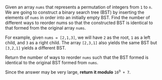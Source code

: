 Given an array `nums` that represents a permutation of integers from `1` to `n`. We are going to construct a binary search tree (BST) by inserting the elements of `nums` in order into an initially empty BST. Find the number of different ways to reorder nums so that the constructed BST is identical to that formed from the original array `nums`.

For example, given `nums = [2,1,3]`, we will have `2` as the root, `1` as a left child, and `3` as a right child. The array `[2,3,1]` also yields the same BST but `[3,2,1]` yields a different BST.

Return the number of ways to reorder `nums` such that the BST formed is identical to the original BST formed from `nums`.

Since the answer may be very large, **return it modulo** <code>10<sup>9</sup> + 7</code>.
